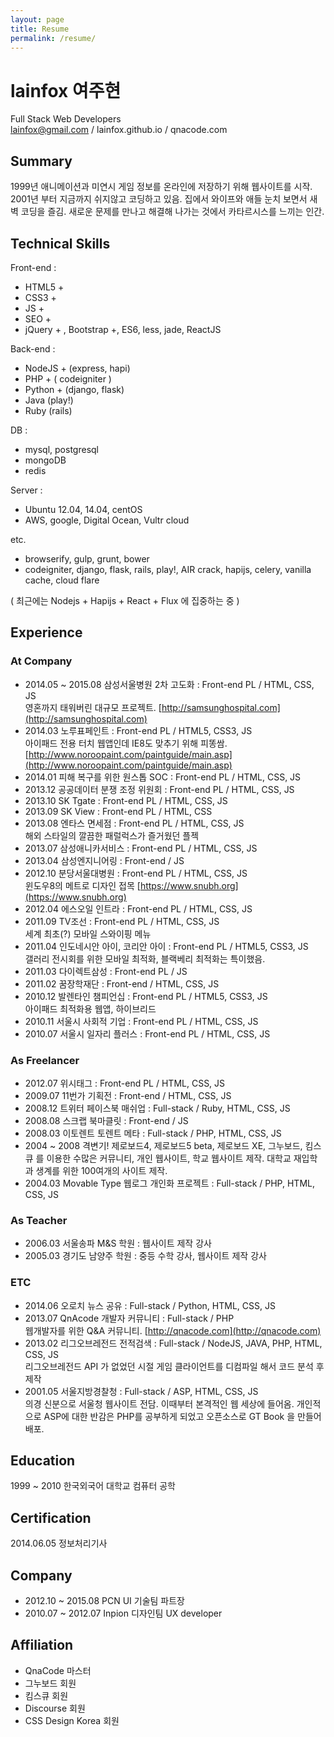 ```yaml
---
layout: page
title: Resume
permalink: /resume/
---
```


# lainfox 여주현

Full Stack Web Developers  
lainfox@gmail.com / lainfox.github.io / qnacode.com

## Summary
1999년 애니메이션과 미연시 게임 정보를 온라인에 저장하기 위해 웹사이트를 시작. 2001년 부터 지금까지 쉬지않고 코딩하고 있음. 집에서 와이프와 애들 눈치 보면서 새벽 코딩을 즐김. 새로운 문제를 만나고 해결해 나가는 것에서 카타르시스를 느끼는 인간.


## Technical Skills

Front-end : 

- HTML5 +
- CSS3 +
- JS +
- SEO +
- jQuery + , Bootstrap +, ES6, less, jade, ReactJS
 

Back-end : 

- NodeJS + (express, hapi)
- PHP + ( codeigniter )
- Python + (django, flask)
- Java (play!)
- Ruby (rails)

DB : 

- mysql, postgresql
- mongoDB
- redis   

Server : 

- Ubuntu 12.04, 14.04, centOS  
- AWS, google, Digital Ocean, Vultr cloud

etc.
- browserify, gulp, grunt, bower
- codeigniter, django, flask, rails, play!, AIR crack, hapijs, celery, vanilla cache, cloud flare

( 최근에는 Nodejs + Hapijs + React + Flux 에 집중하는 중 )

## Experience

### At Company

- 2014.05 ~ 2015.08 삼성서울병원 2차 고도화 : Front-end PL / HTML, CSS, JS  
영혼까지 태워버린 대규모 프로젝트. [http://samsunghospital.com](http://samsunghospital.com)
- 2014.03 노루표페인트 : Front-end PL / HTML5, CSS3, JS  
아이패드 전용 터치 웹앱인데 IE8도 맞추기 위해 피똥쌈. [http://www.noroopaint.com/paintguide/main.asp](http://www.noroopaint.com/paintguide/main.asp)
- 2014.01 피해 복구를 위한 원스톱 SOC : Front-end PL / HTML, CSS, JS
- 2013.12 공공데이터 분쟁 조정 위원회 : Front-end PL / HTML, CSS, JS
- 2013.10 SK Tgate : Front-end PL / HTML, CSS, JS
- 2013.09 SK View : Front-end PL / HTML, CSS
- 2013.08 엔타스 면세점 : Front-end PL / HTML, CSS, JS  
해외 스타일의 깔끔한 패럴럭스가 즐거웠던 플젝
- 2013.07 삼성애니카서비스 : Front-end PL / HTML, CSS, JS
- 2013.04 삼성엔지니어링 : Front-end / JS
- 2012.10 분당서울대병원 : Front-end PL / HTML, CSS, JS  
윈도우8의 메트로 디자인 접목 [https://www.snubh.org](https://www.snubh.org)
- 2012.04 에스오일 인트라 : Front-end PL / HTML, CSS, JS
- 2011.09 TV조선 : Front-end PL / HTML, CSS, JS  
세계 최초(?) 모바일 스와이핑 메뉴
- 2011.04 인도네시안 아이, 코리안 아이 : Front-end PL / HTML5, CSS3, JS  
갤러리 전시회를 위한 모바일 최적화, 블랙베리 최적화는 특이했음.
- 2011.03 다이렉트삼성 : Front-end PL / JS
- 2011.02 꿈장학재단 : Front-end / HTML, CSS, JS
- 2010.12 발렌타인 챔피언십 : Front-end PL / HTML5, CSS3, JS  
아이패드 최적화용 웹앱, 하이브리드
- 2010.11 서울시 사회적 기업 : Front-end PL / HTML, CSS, JS
- 2010.07 서울시 일자리 플러스 : Front-end PL / HTML, CSS, JS
 

### As Freelancer

- 2012.07 위시태그 : Front-end PL / HTML, CSS, JS
- 2009.07 11번가 기획전 : Front-end / HTML, CSS, JS
- 2008.12 트위터 페이스북 매쉬업  : Full-stack / Ruby, HTML, CSS, JS
- 2008.08 스크랩 북마클릿 : Front-end / JS
- 2008.03 이토렌트 토렌트 메타 : Full-stack / PHP, HTML, CSS, JS
- 2004 ~ 2008 격변기! 제로보드4, 제로보드5 beta, 제로보드 XE, 그누보드, 킴스큐 를 이용한 수많은 커뮤니티, 개인 웹사이트, 학교 웹사이트 제작. 대학교 재입학과 생계를 위한 100여개의 사이트 제작.
- 2004.03 Movable Type 웹로그 개인화 프로젝트 : Full-stack / PHP, HTML, CSS, JS



### As Teacher

- 2006.03 서울송파 M&S 학원 : 웹사이트 제작 강사
- 2005.03 경기도 남양주 학원 : 중등 수학 강사, 웹사이트 제작 강사

### ETC

- 2014.06 오로치 뉴스 공유 : Full-stack / Python, HTML, CSS, JS  
- 2013.07 QnAcode 개발자 커뮤니티 : Full-stack / PHP  
웹개발자를 위한 Q&A 커뮤니티. [http://qnacode.com](http://qnacode.com)
- 2013.02 리그오브레전드 전적검색 : Full-stack / NodeJS, JAVA, PHP, HTML, CSS, JS  
리그오브레전드 API 가 없었던 시절 게임 클라이언트를 디컴파일 해서 코드 분석 후 제작
- 2001.05 서울지방경찰청 : Full-stack / ASP, HTML, CSS, JS  
의경 신분으로 서울청 웹사이트 전담. 이때부터 본격적인 웹 세상에 들어옴. 개인적으로 ASP에 대한 반감은 PHP를 공부하게 되었고 오픈소스로 GT Book 을 만들어 배포.


## Education
1999 ~ 2010 한국외국어 대학교 컴퓨터 공학

## Certification
2014.06.05 정보처리기사 




## Company
- 2012.10 ~ 2015.08 PCN UI 기술팀 파트장
- 2010.07 ~ 2012.07 Inpion 디자인팀 UX developer


## Affiliation
- QnaCode 마스터
- 그누보드 회원
- 킴스큐 회원
- Discourse 회원
- CSS Design Korea 회원


